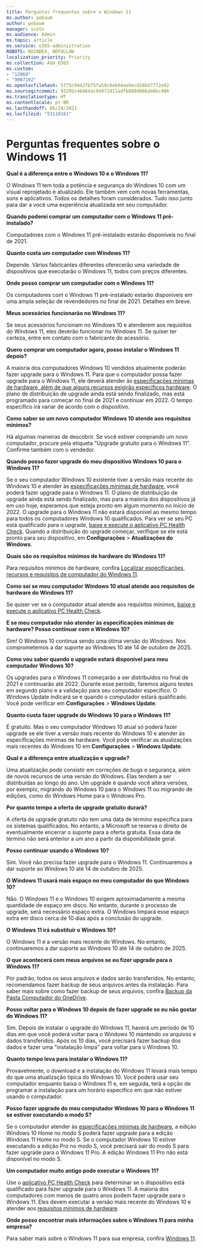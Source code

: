 ```yaml
---
title: Perguntas frequentes sobre o Windows 11
ms.author: pebaum
author: pebaum
manager: scotv
ms.audience: Admin
ms.topic: article
ms.service: o365-administration
ROBOTS: NOINDEX, NOFOLLOW
localization_priority: Priority
ms.collection: Adm_O365
ms.custom:
- "12068"
- "9007192"
ms.openlocfilehash: 5f75c9442fbf5fa59c0eb94ae8ecd28bd7772e92
ms.sourcegitcommit: 93292c46464ac94971d11adfb808d066ab8bc406
ms.translationtype: HT
ms.contentlocale: pt-BR
ms.lasthandoff: 06/24/2021
ms.locfileid: "53118161"
---
```

# <a name="windows-11-frequently-asked-questions-faq"></a>Perguntas frequentes sobre o Windows 11

**Qual é a diferença entre o Windows 10 e o Windows 11?**

O Windows 11 tem toda a potência e segurança do Windows 10 com um visual reprojetado e atualizado. Ele também vem com novas ferramentas, sons e aplicativos. Todos os detalhes foram considerados. Tudo isso junto para dar a você uma experiência atualizada em seu computador.

**Quando poderei comprar um computador com o Windows 11 pré-instalado?**

Computadores com o Windows 11 pré-instalado estarão disponíveis no final de 2021.


**Quanto custa um computador com Windows 11?**

Depende. Vários fabricantes diferentes oferecerão uma variedade de dispositivos que executarão o Windows 11, todos com preços diferentes.


**Onde posso comprar um computador com o Windows 11?**

Os computadores com o Windows 11 pré-instalado estarão disponíveis em uma ampla seleção de revendedores no final de 2021. Detalhes em breve.


**Meus acessórios funcionarão no Windows 11?**

Se seus acessórios funcionam no Windows 10 e atenderem aos requisitos do Windows 11, eles deverão funcionar no Windows 11. Se quiser ter certeza, entre em contato com o fabricante do acessório.


**Quero comprar um computador agora, posso instalar o Windows 11 depois?**

A maioria dos computadores Windows 10 vendidos atualmente poderão fazer upgrade para o Windows 11. Para que o computador possa fazer upgrade para o Windows 11, ele deverá atender às [especificações mínimas de hardware, além de que alguns recursos exigirão específicos hardware](https://www.microsoft.com/windows/windows-11-specifications). O plano de distribuição de upgrade ainda está sendo finalizado, mas está programado para começar no final de 2021 e continuar em 2022. O tempo específico irá variar de acordo com o dispositivo.


**Como saber se um novo computador Windows 10 atende aos requisitos mínimos?** 

Há algumas maneiras de descobrir. Se você estiver comprando um novo computador, procure pela etiqueta "Upgrade gratuito para o Windows 11". Confirme também com o vendedor.


**Quando posso fazer upgrade do meu dispositivo Windows 10 para o Windows 11?**

Se o seu computador Windows 10 existente tiver a versão mais recente do Windows 10 e atender às [especificações mínimas de hardware](https://www.microsoft.com/windows/windows-11-specifications), você poderá fazer upgrade para o Windows 11. O plano de distribuição de upgrade ainda está sendo finalizado, mas para a maioria dos dispositivos já em uso hoje, esperamos que esteja pronto em algum momento no início de 2022. O upgrade para o Windows 11 não estará disponível ao mesmo tempo para todos os computadores Windows 10 qualificados. Para ver se seu PC está qualificado para o upgrade, [baixe e execute o aplicativo PC Health Check](https://aka.ms/GetPCHealthCheckApp). Quando a distribuição do upgrade começar, verifique se ele está pronto para seu dispositivo, em **Configurações** > **Atualizações do Windows**.


**Quais são os requisitos mínimos de hardware do Windows 11?** 

Para requisitos mínimos de hardware, confira [Localizar especificações, recursos e requisitos de computador do Windows 11](https://www.microsoft.com/windows/windows-11-specifications).


**Como sei se meu computador Windows 10 atual atende aos requisitos de hardware do Windows 11?**

Se quiser ver se o computador atual atende aos requisitos mínimos, [baixe e execute o aplicativo PC Health Check](https://aka.ms/GetPCHealthCheckApp).


**E se meu computador não atender às especificações mínimas de hardware? Posso continuar com o Windows 10?** 

Sim! O Windows 10 continua sendo uma ótima versão do Windows. Nos comprometemos a dar suporte ao Windows 10 até 14 de outubro de 2025.


**Como vou saber quando o upgrade estará disponível para meu computador Windows 10?**

Os upgrades para o Windows 11 começarão a ser distribuídos no final de 2021 e continuarão até 2022. Durante esse período, faremos alguns testes em segundo plano e a validação para seu computador específico. O Windows Update indicará se e quando o computador estará qualificado. Você pode verificar em **Configurações** > **Windows Update**.


**Quanto custa fazer upgrade do Windows 10 para o Windows 11?**

É gratuito. Mas o seu computador Windows 10 atual só poderá fazer upgrade se ele tiver a versão mais recente do Windows 10 e atender às especificações mínimas de hardware. Você pode verificar as atualizações mais recentes do Windows 10 em **Configurações** > **Windows Update**.


**Qual é a diferença entre atualização e upgrade?**

Uma atualização pode consistir em correções de bugs e segurança, além de novos recursos de uma versão do Windows. Elas tendem a ser distribuídas ao longo do ano. Um upgrade é quando você altera versões, por exemplo, migrando do Windows 10 para o Windows 11 ou migrando de edições, como do Windows Home para o Windows Pro.


**Por quanto tempo a oferta de upgrade gratuito durará?**

A oferta de upgrade gratuito não tem uma data de término específica para os sistemas qualificados. No entanto, a Microsoft se reserva o direito de eventualmente encerrar o suporte para a oferta gratuita. Essa data de término não será anterior a um ano a partir da disponibilidade geral.


**Posso continuar usando o Windows 10?**

Sim. Você não precisa fazer upgrade para o Windows 11. Continuaremos a dar suporte ao Windows 10 até 14 de outubro de 2025.

**O Windows 11 usará mais espaço no meu computador do que Windows 10?**

Não. O Windows 11 e o Windows 10 exigem aproximadamente a mesma quantidade de espaço em disco. No entanto, durante o processo de upgrade, será necessário espaço extra. O Windows limpará esse espaço extra em disco cerca de 10 dias após a conclusão do upgrade.


**O Windows 11 irá substituir o Windows 10?**

O Windows 11 é a versão mais recente do Windows. No entanto, continuaremos a dar suporte ao Windows 10 até 14 de outubro de 2025.


**O que acontecerá com meus arquivos se eu fizer upgrade para o Windows 11?**

Por padrão, todos os seus arquivos e dados serão transferidos. No entanto, recomendamos fazer backup de seus arquivos antes da instalação. Para saber mais sobre como fazer backup de seus arquivos, confira [Backup da Pasta Computador do OneDrive](https://www.microsoft.com/microsoft-365/onedrive/pc-cloud-backup).


**Posso voltar para o Windows 10 depois de fazer upgrade se eu não gostar do Windows 11?**

Sim. Depois de instalar o upgrade do Windows 11, haverá um período de 10 dias em que você poderá voltar para o Windows 10 mantendo os arquivos e dados transferidos. Após os 10 dias, você precisará fazer backup dos dados e fazer uma "instalação limpa" para voltar para o Windows 10.


**Quanto tempo leva para instalar o Windows 11?**

Provavelmente, o download e a instalação do Windows 11 levará mais tempo do que uma atualização típica do Windows 10. Você poderá usar seu computador enquanto baixa o Windows 11 e, em seguida, terá a opção de programar a instalação para um horário específico em que não estiver usando o computador.


**Posso fazer upgrade do meu computador Windows 10 para o Windows 11 se estiver executando o modo S?**

Se o computador atender às [especificações mínimas de hardware](https://www.microsoft.com/windows/windows-11-specifications), a edição Windows 10 Home no modo S poderá fazer upgrade para a edição Windows 11 Home no modo S. Se o computador Windows 10 estiver executando a edição Pro no modo S, você precisará sair do modo S para fazer upgrade para o Windows 11 Pro. A edição Windows 11 Pro não está disponível no modo S.


**Um computador muito antigo pode executar o Windows 11?**

Use o [aplicativo PC Health Check](https://aka.ms/GetPCHealthCheckApp) para determinar se o dispositivo está qualificado para fazer upgrade para o Windows 11. A maioria dos computadores com menos de quatro anos podem fazer upgrade para o Windows 11. Eles devem executar a versão mais recente do Windows 10 e atender aos [requisitos mínimos de hardware](https://www.microsoft.com/windows/windows-11-specifications).


**Onde posso encontrar mais informações sobre o Windows 11 para minha empresa?**

Para saber mais sobre o Windows 11 para sua empresa, confira [Windows 11](https://www.microsoft.com/windowsforbusiness/windows-11).